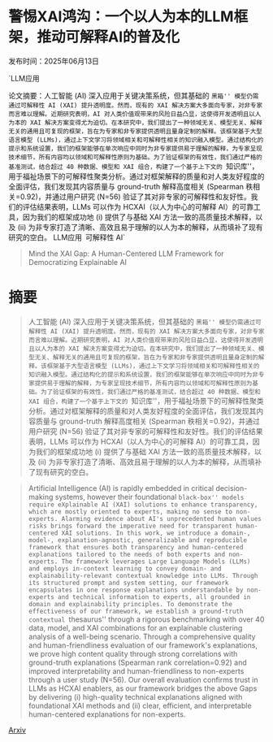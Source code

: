 # 警惕XAI鸿沟：一个以人为本的LLM框架，推动可解释AI的普及化

发布时间：2025年06月13日

`LLM应用

论文摘要：人工智能 (AI) 深入应用于关键决策系统，但其基础的 ``黑箱'' 模型仍需通过可解释性 AI (XAI) 提升透明度。然而，现有的 XAI 解决方案大多面向专家，对非专家而言难以理解。近期研究表明，AI 对人类价值观带来的风险日益凸显，这使得开发透明且以人为本的 XAI 解决方案变得尤为迫切。在本研究中，我们提出了一种领域无关、模型无关、解释无关的通用且可复现的框架，旨在为专家和非专家提供透明且量身定制的解释。该框架基于大型语言模型 (LLMs)，通过上下文学习将领域相关和可解释性相关的知识融入模型。通过结构化的提示和系统设置，我们的框架能够在单次响应中同时为非专家提供易于理解的解释，为专家呈现技术细节，所有内容均以领域和可解释性原则为基础。为了验证框架的有效性，我们通过严格的基准测试，结合超过 40 种数据、模型和 XAI 组合，构建了一个基于上下文的 ``知识库''，用于福祉场景下的可解释性聚类分析。通过对框架解释的质量和对人类友好程度的全面评估，我们发现其内容质量与 ground-truth 解释高度相关 (Spearman 秩相关=0.92)，并通过用户研究 (N=56) 验证了其对非专家的可解释性和友好性。我们的评估结果表明，LLMs 可以作为 HCXAI（以人为中心的可解释 AI）的可靠工具，因为我们的框架成功地 (i) 提供了与基础 XAI 方法一致的高质量技术解释，以及 (ii) 为非专家打造了清晰、高效且易于理解的以人为本的解释，从而填补了现有研究的空白。
LLM应用` `可解释性 AI`

> Mind the XAI Gap: A Human-Centered LLM Framework for Democratizing Explainable AI

# 摘要

> 人工智能 (AI) 深入应用于关键决策系统，但其基础的 ``黑箱'' 模型仍需通过可解释性 AI (XAI) 提升透明度。然而，现有的 XAI 解决方案大多面向专家，对非专家而言难以理解。近期研究表明，AI 对人类价值观带来的风险日益凸显，这使得开发透明且以人为本的 XAI 解决方案变得尤为迫切。在本研究中，我们提出了一种领域无关、模型无关、解释无关的通用且可复现的框架，旨在为专家和非专家提供透明且量身定制的解释。该框架基于大型语言模型 (LLMs)，通过上下文学习将领域相关和可解释性相关的知识融入模型。通过结构化的提示和系统设置，我们的框架能够在单次响应中同时为非专家提供易于理解的解释，为专家呈现技术细节，所有内容均以领域和可解释性原则为基础。为了验证框架的有效性，我们通过严格的基准测试，结合超过 40 种数据、模型和 XAI 组合，构建了一个基于上下文的 ``知识库''，用于福祉场景下的可解释性聚类分析。通过对框架解释的质量和对人类友好程度的全面评估，我们发现其内容质量与 ground-truth 解释高度相关 (Spearman 秩相关=0.92)，并通过用户研究 (N=56) 验证了其对非专家的可解释性和友好性。我们的评估结果表明，LLMs 可以作为 HCXAI（以人为中心的可解释 AI）的可靠工具，因为我们的框架成功地 (i) 提供了与基础 XAI 方法一致的高质量技术解释，以及 (ii) 为非专家打造了清晰、高效且易于理解的以人为本的解释，从而填补了现有研究的空白。

> Artificial Intelligence (AI) is rapidly embedded in critical decision-making systems, however their foundational ``black-box'' models require eXplainable AI (XAI) solutions to enhance transparency, which are mostly oriented to experts, making no sense to non-experts. Alarming evidence about AI's unprecedented human values risks brings forward the imperative need for transparent human-centered XAI solutions. In this work, we introduce a domain-, model-, explanation-agnostic, generalizable and reproducible framework that ensures both transparency and human-centered explanations tailored to the needs of both experts and non-experts. The framework leverages Large Language Models (LLMs) and employs in-context learning to convey domain- and explainability-relevant contextual knowledge into LLMs. Through its structured prompt and system setting, our framework encapsulates in one response explanations understandable by non-experts and technical information to experts, all grounded in domain and explainability principles. To demonstrate the effectiveness of our framework, we establish a ground-truth contextual ``thesaurus'' through a rigorous benchmarking with over 40 data, model, and XAI combinations for an explainable clustering analysis of a well-being scenario. Through a comprehensive quality and human-friendliness evaluation of our framework's explanations, we prove high content quality through strong correlations with ground-truth explanations (Spearman rank correlation=0.92) and improved interpretability and human-friendliness to non-experts through a user study (N=56). Our overall evaluation confirms trust in LLMs as HCXAI enablers, as our framework bridges the above Gaps by delivering (i) high-quality technical explanations aligned with foundational XAI methods and (ii) clear, efficient, and interpretable human-centered explanations for non-experts.

[Arxiv](https://arxiv.org/abs/2506.12240)
